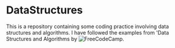 # DataStructures
This is a repository containing some coding practice involving data structures and algorithms. I have followed the examples from 
'Data Structures and Algorithms by ![FreeCodeCamp](https://www.youtube.com/watch?v=pkYVOmU3MgA&t=5650s).
